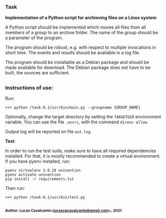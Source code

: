 ### Task

**Implementation of a Python script for archieving files on a Linux system**

A Python script should be implemented which moves all files from all members of a group to an archive folder.
The name of the group should be a parameter of the program.

The program should be robust, e.g. with respect to multiple invocations in short time.
The events and results should be available in a log file.

The program should be installable as a Debian package and should be made available for download.
The Debian package does not have to be built, the sources are sufficient.

##

### Instructions of use:

Run:

```
>>> python /task-0.1/usr/bin/main.py --groupname {GROUP_NAME}
```

Optionally, change the target directory by setting the `TARGETDIR` environment variable.
You can use the file `.envrc`, with the command `direnv allow`.

Output log will be reported on file `out.log`.


**Test**:

In order to run the test suite, make sure to have all required dependencies installed.
For that, it is mostly recommended to create a virtual environment.
If you have pyenv installed, run:
```
pyenv virtualenv 3.8.10 univention
pyenv activate univention
pip install -r requirements.txt
```

Then run:
```
>>> python /task-0.1/usr/bin/test.py
```

##

<sup>**Author: Lucas Cavalcante\<lucascpcavalcante@gmail.com\>, 2021**</sup>

